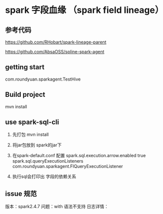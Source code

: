 # spark 字段血缘 （spark field lineage）

## 参考代码
https://github.com/RHobart/spark-lineage-parent

https://github.com/AbsaOSS/spline-spark-agent
## getting start 
com.roundyuan.sparkagent.TestHive
## Build project
mvn install

## use spark-sql-cli
1. 先打包 mvn install
2. 将jar包放到 spark的jar下
3. 在spark-default.conf 配置
   spark.sql.execution.arrow.enabled  true
   spark.sql.queryExecutionListeners com.roundyuan.sparkagent.FlQueryExecutionListener
   
4. 执行sql会打印出 字段的依赖关系


## issue 规范
版本：spark2.4.7
问题：with 语法不支持
日志详情：

